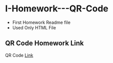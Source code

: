 # I-Homework---QR-Code

* First Homework Readme file
* Used Only HTML File



## QR Code Homework Link
QR Code [Link](https://parqosa.github.io/I-Homework---QR-Code/)

